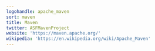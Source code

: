 ```yaml
---
logohandle: apache_maven
sort: maven
title: Maven
twitter: ASFMavenProject
website: 'https://maven.apache.org/'
wikipedia: 'https://en.wikipedia.org/wiki/Apache_Maven'
---
```


